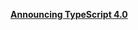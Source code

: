 **[Announcing TypeScript 4.0](https://devblogs.microsoft.com/typescript/announcing-typescript-4-0/)**
